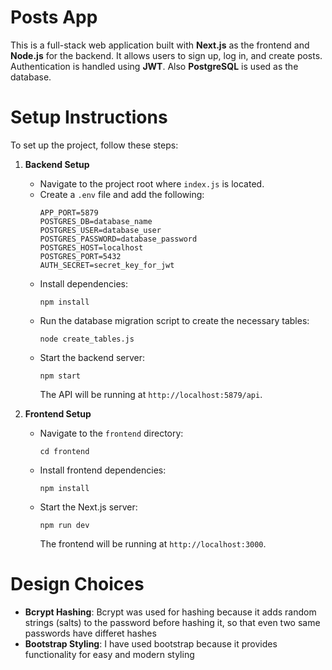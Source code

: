 # Posts App

This is a full-stack web application built with **Next.js** as the frontend and **Node.js** for the backend. It allows users to sign up, log in, and create posts. Authentication is handled using **JWT**. Also **PostgreSQL** is used as the database.

# Setup Instructions

To set up the project, follow these steps:

1. **Backend Setup**
   - Navigate to the project root where `index.js` is located.
   - Create a `.env` file and add the following:
     ```
     APP_PORT=5879
     POSTGRES_DB=database_name
     POSTGRES_USER=database_user
     POSTGRES_PASSWORD=database_password
     POSTGRES_HOST=localhost
     POSTGRES_PORT=5432
     AUTH_SECRET=secret_key_for_jwt
     ```
   - Install dependencies:
     ```
     npm install
     ```
   - Run the database migration script to create the necessary tables:
     ```
     node create_tables.js
     ```
   - Start the backend server:
     ```
     npm start
     ```
     The API will be running at `http://localhost:5879/api`.

2. **Frontend Setup**
   - Navigate to the `frontend` directory:
     ```
     cd frontend
     ```
   - Install frontend dependencies:
     ```
     npm install
     ```
   - Start the Next.js server:
     ```
     npm run dev
     ```
     The frontend will be running at `http://localhost:3000`.

# Design Choices

- **Bcrypt Hashing**: Bcrypt was used for hashing because it adds random strings (salts) to the password before hashing it, so that even two same passwords have differet hashes
- **Bootstrap Styling**: I have used bootstrap because it provides functionality for easy and modern styling

